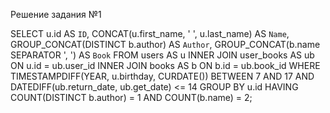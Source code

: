 Решение задания №1

SELECT
    u.id AS `ID`,
    CONCAT(u.first_name, ' ', u.last_name) AS `Name`,
    GROUP_CONCAT(DISTINCT b.author) AS `Author`,
    GROUP_CONCAT(b.name SEPARATOR ', ') AS `Book`
FROM users AS u
    INNER JOIN user_books AS ub ON u.id = ub.user_id
    INNER JOIN books AS b ON b.id = ub.book_id
WHERE TIMESTAMPDIFF(YEAR, u.birthday, CURDATE()) BETWEEN 7 AND 17
    AND DATEDIFF(ub.return_date, ub.get_date) <= 14
GROUP BY u.id
    HAVING COUNT(DISTINCT b.author) = 1 AND COUNT(b.name) = 2;